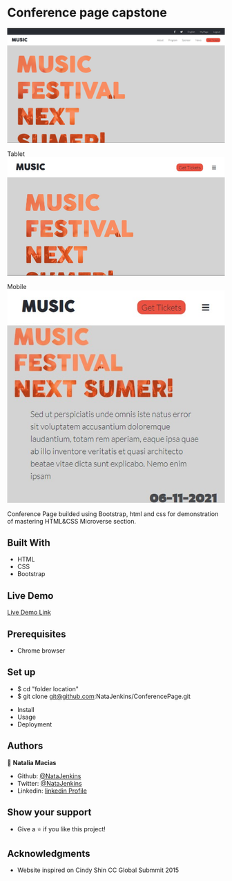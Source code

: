 # Conference page capstone

![screenshot](/src/assets/preview.jpg)

Tablet
![screenshot](/src/assets/previewTablet.jpg)

Mobile
![screenshot](/src/assets/previewMobile.jpg)

Conference Page builded using Bootstrap, html and css for demonstration of mastering HTML&CSS Microverse section.

## Built With

- HTML
- CSS
- Bootstrap

## Live Demo

[Live Demo Link](https://natajenkins.github.io/ConferencePage/)

## Prerequisites 

- Chrome browser

## Set up

 - $ cd "folder location"
 - $ git clone git@github.com:NataJenkins/ConferencePage.git
* Install
* Usage 
* Deployment 

## Authors

👤 **Natalia Macias** 

- Github: [@NataJenkins](https://github.com/NataJenkins)
- Twitter: [@NataJenkins](https://twitter.com/NataJenkins)
- Linkedin: [linkedin Profile](https://www.linkedin.com/in/natalia-macias-a11a20187/)

 ## Show your support

- Give a ⭐️ if you like this project!

## Acknowledgments
- Website inspired on Cindy Shin CC Global Submmit 2015
